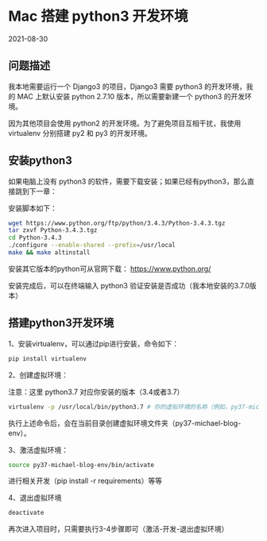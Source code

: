 # Mac 搭建 python3 开发环境

2021-08-30

## 问题描述

我本地需要运行一个 Django3 的项目，Django3 需要 python3 的开发环境，我的 MAC 上默认安装 python 2.7.10 版本，所以需要新建一个 python3 的开发环境。

因为其他项目会使用 python2 的开发环境。为了避免项目互相干扰，我使用 virtualenv 分别搭建 py2 和 py3 的开发环境。

## 安装python3

如果电脑上没有 python3 的软件，需要下载安装；如果已经有python3，那么直接跳到下一章：

安装脚本如下：

```bash
wget https://www.python.org/ftp/python/3.4.3/Python-3.4.3.tgz
tar zxvf Python-3.4.3.tgz 
cd Python-3.4.3               
./configure --enable-shared --prefix=/usr/local
make && make altinstall
```

安装其它版本的python可从官网下载： https://www.python.org/

安装完成后，可以在终端输入 python3 验证安装是否成功（我本地安装的3.7.0版本）

## 搭建python3开发环境

1、安装virtualenv，可以通过pip进行安装，命令如下：

```bash
pip install virtualenv
```

2、创建虚拟环境：

注意：这里 python3.7 对应你安装的版本（3.4或者3.7）

```bash
virtualenv -p /usr/local/bin/python3.7 # 你的虚拟环境的名称（例如，py37-michael-blog-env）
```

执行上述命令后，会在当前目录创建虚拟环境文件夹（py37-michael-blog-env）。

3、激活虚拟环境：

```bash
source py37-michael-blog-env/bin/activate
```

进行相关开发（pip install -r requirements）等等

4、退出虚拟环境 

```bash
deactivate   　　　　　　
```

再次进入项目时，只需要执行3-4步骤即可（激活-开发-退出虚拟环境）

